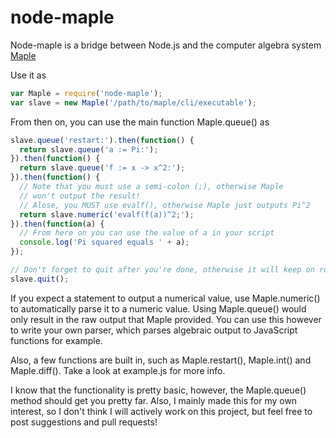 node-maple
==========

Node-maple is a bridge between Node.js and the computer algebra system [Maple](www.maplesoft.com)

Use it as

```javascript
var Maple = require('node-maple');
var slave = new Maple('/path/to/maple/cli/executable');
```

From then on, you can use the main function Maple.queue() as

```javascript
slave.queue('restart:').then(function() {
  return slave.queue('a := Pi:');
}).then(function() {
  return slave.queue('f := x -> x^2:');
}).then(function() {
  // Note that you must use a semi-colon (;), otherwise Maple
  // won't output the result!
  // Alose, you MUST use evalf(), otherwise Maple just outputs Pi^2
  return slave.numeric('evalf(f(a))^2;');
}).then(function(a) {
  // From here on you can use the value of a in your script
  console.log('Pi squared equals ' + a);
});

// Don't forget to quit after you're done, otherwise it will keep on running!
slave.quit();
```

If you expect a statement to output a numerical value, use Maple.numeric() to automatically parse it to a numeric value.
Using Maple.queue() would only result in the raw output that Maple provided.
You can use this however to write your own parser, which parses algebraic output to JavaScript functions for example.

Also, a few functions are built in, such as Maple.restart(), Maple.int() and Maple.diff().
Take a look at example.js for more info.

I know that the functionality is pretty basic, however, the Maple.queue() method should get you pretty far.
Also, I mainly made this for my own interest, so I don't think I will actively work on this project, but feel free to post suggestions and pull requests!
